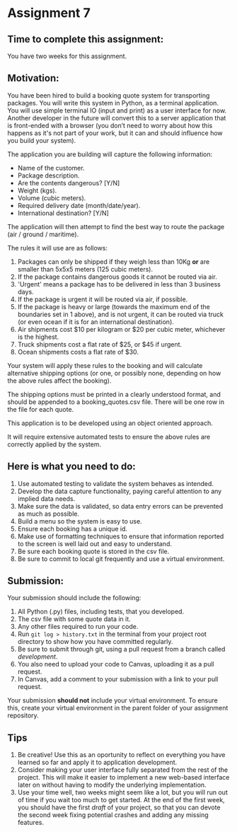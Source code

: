 # Assignment 7

## Time to complete this assignment:

You have two weeks for this assignment.

## Motivation:

You have been hired to build a booking quote system for transporting packages. 
You will write this system in Python, as a terminal application. You will use 
simple terminal IO (input and print) as a user interface for now. Another 
developer in the future will convert this to a server application that is 
front-ended with a browser (you don’t need to worry about how this happens as 
it's not part of your work, but it can and should influence how you build your 
system).

The application you are building will capture the following information:

* Name of the customer.
* Package description.
* Are the contents dangerous? [Y/N]
* Weight (kgs).
* Volume (cubic meters).
* Required delivery date (month/date/year).
* International destination? [Y/N]

The application will then attempt to find the best way to route the package (air / ground / maritime).

The rules it will use are as follows:

1. Packages can only be shipped if they weigh less than 10Kg **or** are smaller 
than 5x5x5 meters (125 cubic meters).
1. If the package contains dangerous goods it cannot be routed via air.
1. 'Urgent' means a package has to be delivered in less than 3 business days.
1. If the package is urgent it will be routed via air, if possible.
1. If the package is heavy or large (towards the maximum end of the boundaries 
set in 1 above), and is not urgent, it can be routed via truck (or even ocean 
if it is for an international destination).
1. Air shipments cost $10 per kilogram or $20 per cubic meter, whichever is 
the highest.
1. Truck shipments cost a flat rate of $25, or $45 if urgent.
1. Ocean shipments costs a flat rate of $30.

Your system will apply these rules to the booking and will calculate 
alternative shipping options (or one, or possibly none, depending on how the 
above rules affect the booking).

The shipping options must be printed in a clearly understood format, and 
should be appended to a booking_quotes.csv file. There will be one row in the
file for each quote.

This application is to be developed using an object oriented approach.

It will require extensive automated tests to ensure the above rules are 
correctly applied by the system.

## Here is what you need to do:

1. Use automated testing to validate the system behaves as intended.
1. Develop the data capture functionality, paying careful attention to any 
implied data needs.
1. Make sure the data is validated, so data entry errors can be prevented as 
much as possible.
1. Build a menu so the system is easy to use.
1. Ensure each booking has a unique id.
1. Make use of formatting techniques to ensure that information reported to 
the screen is well laid out and easy to understand.
1. Be sure each booking quote is stored in the csv file.
1. Be sure to commit to local git frequently and use a virtual environment.

## Submission:

Your submission should include the following:

1. All Python (.py) files, including tests, that you developed.
1. The csv file with some quote data in it.
1. Any other files required to run your code.
1. Run ```git log > history.txt``` in the terminal from your project root 
directory to show how you have committed regularly.
1. Be sure to submit through git, using a pull request from a branch called *development*. 
1. You also need to upload your code to Canvas, uploading it as a pull request.
1. In Canvas, add a comment to your submission with a link to your pull request.

Your submission **should not** include your virtual environment. To ensure this, create your
virtual environment in the parent folder of your assignment repository.

## Tips

1. Be creative! Use this as an oportunity to reflect on everything you have 
learned so far and apply it to application development.
1. Consider making your user interface fully separated from the rest of the project. This will make it
easier to implement a new web-based interface later on without having to modify the underlying implementation.
1. Use your time well, two weeks might seem like a lot, but you will run out of time if you
wait too much to get started. At the end of the first week, you should have the first
*draft* of your project, so that you can devote the second week fixing potential crashes
and adding any missing features.
